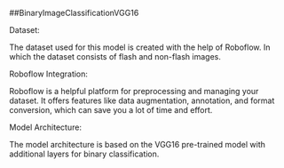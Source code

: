##BinaryImageClassificationVGG16

Dataset:
  <p>The dataset used for this model is created with the help of Roboflow. In which the dataset consists of flash and non-flash images.</p>

Roboflow Integration:
  <p>Roboflow is a helpful platform for preprocessing and managing your dataset. It offers features like data augmentation, annotation, and format conversion, which can save you a lot of time and effort.</p>

Model Architecture:
  <p>The model architecture is based on the VGG16 pre-trained model with additional layers for binary classification.</p>
